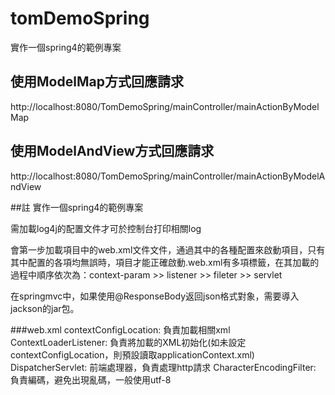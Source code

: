 # tomDemoSpring
實作一個spring4的範例專案  

## 使用ModelMap方式回應請求
http://localhost:8080/TomDemoSpring/mainController/mainActionByModelMap

## 使用ModelAndView方式回應請求
http://localhost:8080/TomDemoSpring/mainController/mainActionByModelAndView


##註
實作一個spring4的範例專案  

需加載log4j的配置文件才可於控制台打印相關log  

會第一步加載項目中的web.xml文件文件，通過其中的各種配置來啟動項目，只有其中配置的各項均無誤時，項目才能正確啟動.web.xml有多項標籤，在其加載的 過程中順序依次為：context-param >> listener >> fileter >> servlet  

在springmvc中，如果使用@ResponseBody返回json格式對象，需要導入jackson的jar包。  

###web.xml
contextConfigLocation: 負責加載相關xml
ContextLoaderListener: 負責將加載的XML初始化(如未設定contextConfigLocation，則預設讀取applicationContext.xml)
DispatcherServlet: 前端處理器，負責處理http請求
CharacterEncodingFilter: 負責編碼，避免出現亂碼，一般使用utf-8





